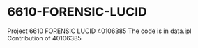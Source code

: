 # 6610-FORENSIC-LUCID
Project 6610 FORENSIC LUCID 40106385
The code is in data.ipl 
Contribution of 40106385
